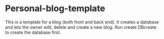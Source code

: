 # Personal-blog-template
This is a template for a blog (both front and back end). It creates a database and lets the owner edit, delete and create a new blog.
Run create DBcreate to create the database first.
